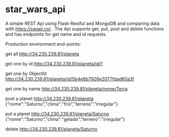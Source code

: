 # star_wars_api
A simple REST Api using Flask-Restful and MongoDB and comparing data with https://swapi.co/ . The Api supports get, put, post and delete functions and has endpoints for get name and id requests.

Production environment end-points:

get all 
http://34.230.239.81/planeta

get one by id 
http://34.230.239.81/planeta/id/1

get one by ObjectId 
http://34.230.239.81/planeta/id/5b4e6b7926e2077fdad60a3f

get one by name
http://34.230.239.81/planeta/nome/Terra

post a planet
http://34.230.239.81/planeta
{"nome":"Saturno","clima":"frio","terreno":"irregular"}

put a planet 
http://34.230.239.81/planeta/Saturno
{"nome":"Saturno","clima":"gelado","terreno":"irregular"}

delete
http://34.230.239.81/planeta/Saturno







